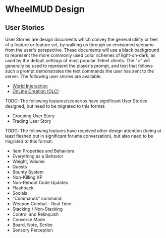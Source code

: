 WheelMUD Design
===============

## User Stories
User Stories are design documents which convey the general utility or feel of a feature or feature set, by walking us through an envisioned scenario from the user's perspective.
These documents will use a black background to represent the more commonly used color schemes of light-on-dark, as used by the default settings of most popular Telnet clients.
The ">" will generally be used to represent the player's prompt, and text that follows such a prompt demonstrates the text commands the user has sent to the server.
The following user stories are available:
* [World Interaction](http://htmlpreview.github.io/?https://github.com/DavidRieman/WheelMUD/blob/master/docs/Design/UserStory_WorldInteraction.htm)
* [OnLine Creation (OLC)](http://htmlpreview.github.io/?https://github.com/DavidRieman/WheelMUD/blob/master/docs/Design/UserStory_OnLineCreation.htm)

TODO: The following features/scenarios have significant User Stories designed, but need to be migrated to this format:
* Grouping User Story
* Trading User Story

TODO: The following features have received other design attention (being at least fleshed out in significant forums conversation), but also need to be migrated to this format:
* Item Properties and Behaviors
* Everything as a Behavior
* Weight, Volume
* Quests
* Bounty System
* Non-Killing XP
* Non-Reboot Code Updates
* Flashback
* Socials
* "Commands" command
* Weapon Combat - Real Time
* Stacking / Non-Stacking
* Control and Relinquish
* Converse Mode
* Board, Note, Scribe
* Sensory Perception
